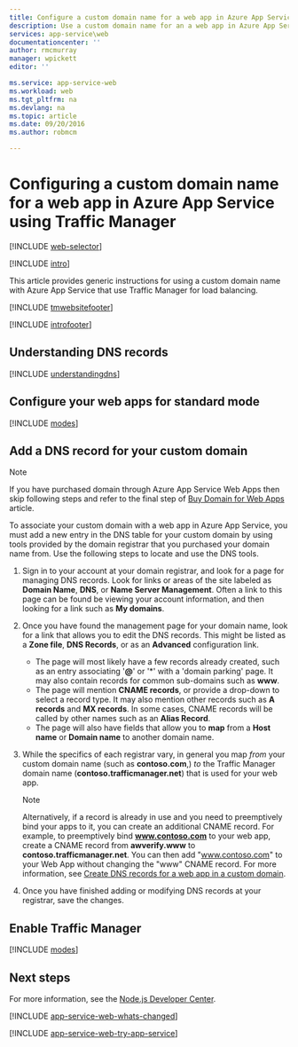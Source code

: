 ```yaml
---
title: Configure a custom domain name for a web app in Azure App Service that uses Traffic Manager for load balancing.
description: Use a custom domain name for an a web app in Azure App Service that includes Traffic Manager for load balancing.
services: app-service\web
documentationcenter: ''
author: rmcmurray
manager: wpickett
editor: ''

ms.service: app-service-web
ms.workload: web
ms.tgt_pltfrm: na
ms.devlang: na
ms.topic: article
ms.date: 09/20/2016
ms.author: robmcm

---
```

# Configuring a custom domain name for a web app in Azure App Service using Traffic Manager
[!INCLUDE [web-selector](../../includes/websites-custom-domain-selector.md)]

[!INCLUDE [intro](../../includes/custom-dns-web-site-intro-traffic-manager.md)]

This article provides generic instructions for using a custom domain name with Azure App Service that use Traffic Manager for load balancing.

[!INCLUDE [tmwebsitefooter](../../includes/custom-dns-web-site-traffic-manager-notes.md)]

[!INCLUDE [introfooter](../../includes/custom-dns-web-site-intro-notes.md)]

<a name="understanding-records"></a>

## Understanding DNS records
[!INCLUDE [understandingdns](../../includes/custom-dns-web-site-understanding-dns-traffic-manager.md)]

<a name="bkmk_configsharedmode"></a>

## Configure your web apps for standard mode
[!INCLUDE [modes](../../includes/custom-dns-web-site-modes-traffic-manager.md)]

<a name="bkmk_configurecname"></a>

## Add a DNS record for your custom domain
> [!NOTE]
> If you have purchased domain through Azure App Service Web Apps then skip following steps and refer to the final step of [Buy Domain for Web Apps](custom-dns-web-site-buydomains-web-app.md) article.
> 
> 

To associate your custom domain with a web app in Azure App Service, you must add a new entry in the DNS table for your custom domain by using tools provided by the domain registrar that you purchased your domain name from. Use the following steps to locate and use the DNS tools.

1. Sign in to your account at your domain registrar, and look for a page for managing DNS records. Look for links or areas of the site labeled as **Domain Name**, **DNS**, or **Name Server Management**. Often a link to this page can be found be viewing your account information, and then looking for a link such as **My domains**.
2. Once you have found the management page for your domain name, look for a link that allows you to edit the DNS records. This might be listed as a **Zone file**, **DNS Records**, or as an **Advanced** configuration link.
   
   * The page will most likely have a few records already created, such as an entry associating '**@**' or '\*' with a 'domain parking' page. It may also contain records for common sub-domains such as **www**.
   * The page will mention **CNAME records**, or provide a drop-down to select a record type. It may also mention other records such as **A records** and **MX records**. In some cases, CNAME records will be called by other names such as an **Alias Record**.
   * The page will also have fields that allow you to **map** from a **Host name** or **Domain name** to another domain name.
3. While the specifics of each registrar vary, in general you map *from* your custom domain name (such as **contoso.com**,) *to* the Traffic Manager domain name (**contoso.trafficmanager.net**) that is used for your web app.
   
   > [!NOTE]
   > Alternatively, if a record is already in use and you need to preemptively bind your apps to it, you can create an additional CNAME record. For example, to preemptively bind **www.contoso.com** to your web app, create a CNAME record from **awverify.www** to **contoso.trafficmanager.net**. You can then add "www.contoso.com" to your Web App without changing the "www" CNAME record. For more information, see [Create DNS records for a web app in a custom domain][CREATEDNS].
   > 
   > 
4. Once you have finished adding or modifying DNS records at your registrar, save the changes.

<a name="enabledomain"></a>

## Enable Traffic Manager
[!INCLUDE [modes](../../includes/custom-dns-web-site-enable-on-traffic-manager.md)]

## Next steps
For more information, see the [Node.js Developer Center](/develop/nodejs/).

[!INCLUDE [app-service-web-whats-changed](../../includes/app-service-web-whats-changed.md)]

[!INCLUDE [app-service-web-try-app-service](../../includes/app-service-web-try-app-service.md)]

<!-- URL List -->

[CREATEDNS]: ../dns/dns-web-sites-custom-domain.md
